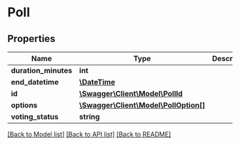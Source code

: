 # Poll

## Properties
Name | Type | Description | Notes
------------ | ------------- | ------------- | -------------
**duration_minutes** | **int** |  | [optional] 
**end_datetime** | [**\DateTime**](\DateTime.md) |  | [optional] 
**id** | [**\Swagger\Client\Model\PollId**](PollId.md) |  | 
**options** | [**\Swagger\Client\Model\PollOption[]**](PollOption.md) |  | 
**voting_status** | **string** |  | [optional] 

[[Back to Model list]](../../README.md#documentation-for-models) [[Back to API list]](../../README.md#documentation-for-api-endpoints) [[Back to README]](../../README.md)

